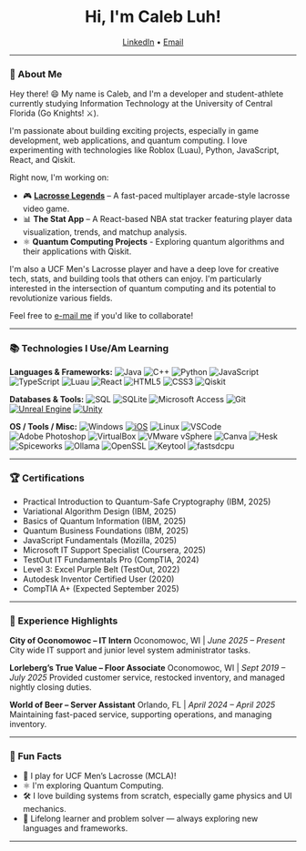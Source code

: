 <h1 align="center">Hi, I'm Caleb Luh!</h1>

<p align="center">
  <a href="https://www.linkedin.com/in/calebluh/">LinkedIn</a> •
  <a href="mailto:calebluh@gmail.com">Email</a>
</p>

---

### 👋 About Me

Hey there! 😄 My name is Caleb, and I'm a developer and student-athlete currently studying Information Technology at the University of Central Florida (Go Knights! ⚔️).

I'm passionate about building exciting projects, especially in game development, web applications, and quantum computing. I love experimenting with technologies like Roblox (Luau), Python, JavaScript, React, and Qiskit.

Right now, I'm working on:

- 🎮 **[Lacrosse Legends](https://www.roblox.com/games/113892368479986/Lacrosse-Legends)** – A fast-paced multiplayer arcade-style lacrosse video game.
- 📊 **The Stat App** – A React-based NBA stat tracker featuring player data visualization, trends, and matchup analysis.
- ⚛️ **Quantum Computing Projects** - Exploring quantum algorithms and their applications with Qiskit.

I'm also a UCF Men's Lacrosse player and have a deep love for creative tech, stats, and building tools that others can enjoy. I'm particularly interested in the intersection of quantum computing and its potential to revolutionize various fields.

Feel free to [e-mail me](mailto:calebluh@gmail.com) if you'd like to collaborate!

---

### 📚 Technologies I Use/Am Learning

**Languages & Frameworks:**
![Java](https://img.shields.io/badge/-Java-007396?style=flat&logo=java&logoColor=white)
![C++](https://img.shields.io/badge/-C++-00599C?style=flat&logo=c%2B%2B&logoColor=white)
![Python](https://img.shields.io/badge/-Python-3776AB?style=flat&logo=python&logoColor=white)
![JavaScript](https://img.shields.io/badge/-JavaScript-F7DF1E?style=flat&logo=javascript&logoColor=black)
![TypeScript](https://img.shields.io/badge/-TypeScript-3178C6?style=flat&logo=typescript&logoColor=white)
![Luau](https://img.shields.io/badge/-Luau-000000?style=flat&logo=roblox&logoColor=white)
![React](https://img.shields.io/badge/-React-61DAFB?style=flat&logo=react&logoColor=white)
![HTML5](https://img.shields.io/badge/-HTML5-E34F26?style=flat&logo=html5&logoColor=white)
![CSS3](https://img.shields.io/badge/-CSS3-1572B6?style=flat&logo=css3&logoColor=white)
![Qiskit](https://img.shields.io/badge/-Qiskit-4694FF?style=flat&logo=ibm-quantum&logoColor=white)

**Databases & Tools:**
![SQL](https://img.shields.io/badge/-SQL-4479A1?style=flat&logo=mysql&logoColor=white)
![SQLite](https://img.shields.io/badge/-SQLite-003B57?style=flat&logo=sqlite&logoColor=white)
![Microsoft Access](https://img.shields.io/badge/-MS%20Access-A4373A?style=flat&logo=microsoft-access&logoColor=white)
![Git](https://img.shields.io/badge/-Git-F05032?style=flat&logo=git&logoColor=white)
[![Unreal Engine](https://img.shields.io/badge/Unreal%20Engine-%23313131.svg?logo=unrealengine&logoColor=white)](#)
[![Unity](https://img.shields.io/badge/Unity-%23000000.svg?logo=unity&logoColor=white)](#)

**OS / Tools / Misc:**
![Windows](https://img.shields.io/badge/-Windows-0078D6?style=flat&logo=windows&logoColor=white)
[![iOS](https://img.shields.io/badge/iOS-000000?&logo=apple&logoColor=white)](#)
![Linux](https://img.shields.io/badge/-Linux-FCC624?style=flat&logo=linux&logoColor=black)
![VSCode](https://img.shields.io/badge/-VSCode-007ACC?style=flat&logo=visual-studio-code&logoColor=white)
![Adobe Photoshop](https://img.shields.io/badge/-Photoshop-31A8FF?style=flat&logo=adobe-photoshop&logoColor=white)
![VirtualBox](https://img.shields.io/badge/-VirtualBox-183A61?style=flat&logo=virtualbox&logoColor=white)
![VMware vSphere](https://img.shields.io/badge/VMware%20vSphere-E0611E?logo=vmware&logoColor=white)
![Canva](https://img.shields.io/badge/Canva-%2300C4CC.svg?&logo=Canva&logoColor=white)
![Hesk](https://img.shields.io/badge/Hesk-black?logo=hesk)
![Spiceworks](https://img.shields.io/badge/Spiceworks-orange?logo=spiceworks)
![Ollama](https://img.shields.io/badge/Ollama-000000?logo=ollama&logoColor=white)
![OpenSSL](https://img.shields.io/badge/OpenSSL-41904C?logo=openssl&logoColor=white)
![Keytool](https://img.shields.io/badge/Keytool-B22222?logo=openjdk&logoColor=white)
![fastsdcpu](https://img.shields.io/badge/fastsdcpu-000000?)

---

### 🏆 Certifications

-   Practical Introduction to Quantum-Safe Cryptography (IBM, 2025)
-   Variational Algorithm Design (IBM, 2025)
-   Basics of Quantum Information (IBM, 2025)
-   Quantum Business Foundations (IBM, 2025)
-   JavaScript Fundamentals (Mozilla, 2025)
-   Microsoft IT Support Specialist (Coursera, 2025)
-   TestOut IT Fundamentals Pro (CompTIA, 2024)
-   Level 3: Excel Purple Belt (TestOut, 2022)
-   Autodesk Inventor Certified User (2020)
-   CompTIA A+ (Expected September 2025)

---

### 💼 Experience Highlights

**City of Oconomowoc – IT Intern** Oconomowoc, WI | *June 2025 – Present* City wide IT support and junior level system administrator tasks.

**Lorleberg’s True Value – Floor Associate** Oconomowoc, WI | *Sept 2019 – July 2025* Provided customer service, restocked inventory, and managed nightly closing duties.

**World of Beer – Server Assistant** Orlando, FL | *April 2024 – April 2025* Maintaining fast-paced service, supporting operations, and managing inventory.

---

### 🧩 Fun Facts

-   🥍 I play for UCF Men’s Lacrosse (MCLA)!
-   ⚛️ I'm exploring Quantum Computing.
-   🛠 I love building systems from scratch, especially game physics and UI mechanics.
-   🧠 Lifelong learner and problem solver — always exploring new languages and frameworks.

---

